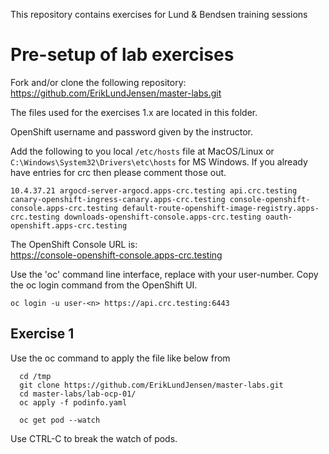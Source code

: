 This repository contains exercises for Lund & Bendsen training sessions

# Pre-setup of lab exercises

Fork and/or clone the following repository:
https://github.com/ErikLundJensen/master-labs.git

The files used for the exercises 1.x are located in this folder.

OpenShift username and password given by the instructor.

Add the following to you local `/etc/hosts` file at MacOS/Linux or `C:\Windows\System32\Drivers\etc\hosts` for MS Windows. If you already have entries for crc then please comment those out.

```
10.4.37.21 argocd-server-argocd.apps-crc.testing api.crc.testing canary-openshift-ingress-canary.apps-crc.testing console-openshift-console.apps-crc.testing default-route-openshift-image-registry.apps-crc.testing downloads-openshift-console.apps-crc.testing oauth-openshift.apps-crc.testing
```

The OpenShift Console URL is:  
https://console-openshift-console.apps-crc.testing

Use the 'oc' command line interface, replace <n> with your user-number.
Copy the oc login command from the OpenShift UI.
```
oc login -u user-<n> https://api.crc.testing:6443
```

## Exercise 1
Use the oc command to apply the file like below from 

```
  cd /tmp
  git clone https://github.com/ErikLundJensen/master-labs.git
  cd master-labs/lab-ocp-01/
  oc apply -f podinfo.yaml

  oc get pod --watch
```
Use CTRL-C to break the watch of pods.







